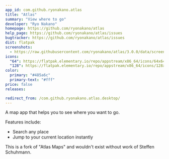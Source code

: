 ```yaml
---
app_id: com.github.ryonakano.atlas
title: "Atlas"
summary: "View where to go"
developer: "Ryo Nakano"
homepage: https://github.com/ryonakano/atlas
help_page: https://github.com/ryonakano/atlas/issues
bugtracker: https://github.com/ryonakano/atlas/issues
dist: flatpak
screenshots:
  - https://raw.githubusercontent.com/ryonakano/atlas/3.0.0/data/screenshots/pantheon/screenshot-light.png
icons:
  "64": https://flatpak.elementary.io/repo/appstream/x86_64/icons/64x64/com.github.ryonakano.atlas.png
  "128": https://flatpak.elementary.io/repo/appstream/x86_64/icons/128x128/com.github.ryonakano.atlas.png
color:
  primary: "#485a6c"
  primary-text: "#fff"
price: false
releases:

redirect_from: /com.github.ryonakano.atlas.desktop/
---
```


<p>A map app that helps you to see where you want to go.</p>
<p>Features include:</p>
<ul>
<li>Search any place</li>
<li>Jump to your current location instantly</li>
</ul>
<p>This is a fork of "Atlas Maps" and wouldn't exist without work of Steffen Schuhmann.</p>